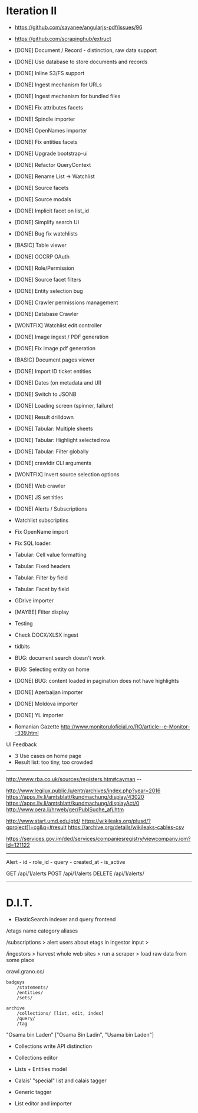 Iteration II
============

* https://github.com/sayanee/angularjs-pdf/issues/96
* https://github.com/scrapinghub/extruct

* [DONE] Document / Record - distinction, raw data support
* [DONE] Use database to store documents and records
* [DONE] Inline S3/FS support
* [DONE] Ingest mechanism for URLs
* [DONE] Ingest mechanism for bundled files
* [DONE] Fix attributes facets
* [DONE] Spindle importer 
* [DONE] OpenNames importer
* [DONE] Fix entities facets
* [DONE] Upgrade bootstrap-ui
* [DONE] Refactor QueryContext 
* [DONE] Rename List -> Watchlist
* [DONE] Source facets
* [DONE] Source modals
* [DONE] Implicit facet on list_id
* [DONE] Simplify search UI
* [DONE] Bug fix watchlists
* [BASIC] Table viewer
* [DONE] OCCRP OAuth
* [DONE] Role/Permission
* [DONE] Source facet filters
* [DONE] Entity selection bug
* [DONE] Crawler permissions management
* [DONE] Database Crawler
* [WONTFIX] Watchlist edit controller
* [DONE] Image ingest / PDF generation
* [DONE] Fix image pdf generation
* [BASIC] Document pages viewer
* [DONE] Import ID ticket entities
* [DONE] Dates (on metadata and UI)
* [DONE] Switch to JSONB
* [DONE] Loading screen (spinner, failure)
* [DONE] Result drilldown
* [DONE] Tabular: Multiple sheets
* [DONE] Tabular: Highlight selected row
* [DONE] Tabular: Filter globally
* [DONE] crawldir CLI arguments
* [WONTFIX] Invert source selection options
* [DONE] Web crawler
* [DONE] JS set titles
* [DONE] Alerts / Subscriptions
* Watchlist subscriptins 
* Fix OpenName import
* Fix SQL loader.
* Tabular: Cell value formatting
* Tabular: Fixed headers
* Tabular: Filter by field
* Tabular: Facet by field
* GDrive importer
* [MAYBE] Filter display
* Testing
* Check DOCX/XLSX ingest
* tidbits

* BUG: document search doesn't work
* BUG: Selecting entity on home 


* [DONE] BUG: content loaded in pagination does not have highlights

* [DONE] Azerbaijan importer 
* [DONE] Moldova importer
* [DONE] YL importer
* Romanian Gazette http://www.monitoruloficial.ro/RO/article--e-Monitor--339.html 


UI Feedback 

* 3 Use cases on home page
* Result list: too tiny, too crowded



---

http://www.rba.co.uk/sources/registers.htm#cayman -- 

http://www.legilux.public.lu/entr/archives/index.php?year=2016
https://apps.llv.li/amtsblatt/kundmachung/display/43020
https://apps.llv.li/amtsblatt/kundmachung/displayAct/0
http://www.oera.li/hrweb/ger/PublSuche_afj.htm


http://www.start.umd.edu/gtd/
https://wikileaks.org/plusd/?qproject[]=cg&q=#result
https://archive.org/details/wikileaks-cables-csv

https://services.gov.im/ded/services/companiesregistry/viewcompany.iom?Id=121122



-------------

Alert
    - id
    - role_id
    - query
    - created_at
    - is_active

GET /api/1/alerts
POST /api/1/alerts 
DELETE /api/1/alerts/<id>


-------------

D.I.T.
======


* ElasticSearch indexer and query frontend

/etags
    name
    category
    aliases


/subscriptions
    > alert users about etags in ingestor input
    > 


/ingestors
    > harvest whole web sites
    > run a scraper
    > load raw data from some place



crawl.grano.cc/
    

    badguys
        /statements/
        /entities/
        /sets/

    archive
        /collections/ [list, edit, index]
        /query/
        /tag


"Osama bin Laden" ["Osama Bin Ladin", "Usama bin Laden"]





* Collections write API distinction
* Collections editor

* Lists + Entities model 
* Calais' "special" list and calais tagger
* Generic tagger 
* List editor and importer
